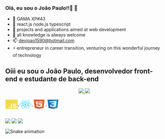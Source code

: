 ### Olá, eu sou o João Paulo!!👋 👋


- 🔭  GAMA XP#43
- 🌱 react.js node.js typescript
- 👯 projects and applications aimed at web development
- 🤔  all knowledge is always welcome
- 📫 devjoao1590@hotmail.com
- ⚡ entrepreneur in career transition, venturing on this wonderful journey of technology

## Oiii eu sou o João Paulo, desenvolvedor front-end e estudante de back-end
<div align="center">
  <a href="https://github.com/Joaopaulo1590">
  <img height="180em" src="https://github-readme-stats.vercel.app/api?username=Joaopaulo1590&show_icons=true&theme=dracula&include_all_commits=true&count_private=true"/>
  <img height="180em" src="https://github-readme-stats.vercel.app/api/top-langs/?username=Joaopaulo1590&layout=compact&langs_count=7&theme=dracula"/>
</div>
<div style="display: inline_block"><br>
  <img align="center" alt="Rafa-Js" height="30" width="40" src="https://raw.githubusercontent.com/devicons/devicon/master/icons/javascript/javascript-plain.svg">
 <img align="center" alt="Rafa-React" height="30" width="40" src="https://raw.githubusercontent.com/devicons/devicon/master/icons/react/react-original.svg">
  <img align="center" alt="Rafa-HTML" height="30" width="40" src="https://raw.githubusercontent.com/devicons/devicon/master/icons/html5/html5-original.svg">
  <img align="center" alt="Rafa-CSS" height="30" width="40" src="https://raw.githubusercontent.com/devicons/devicon/master/icons/css3/css3-original.svg">
  
  
  
  
  ##
 
<div> 

  <a href="https://www.instagram.com/joao_1590/" target="_blank"><img src="https://img.shields.io/badge/-Instagram-%23E4405F?style=for-the-badge&logo=instagram&logoColor=white" target="_blank"></a>
   <a href = "devjoao1590@hotmail.com"><img src="https://img.shields.io/badge/-Gmail-%23333?style=for-the-badge&logo=gmail&logoColor=white" target="_blank"></a>
    <a href="https://www.linkedin.com/in/jo%C3%A3o-paulo-ramos-concei%C3%A7%C3%A3o-a67099236/" target="_blank"><img src="https://img.shields.io/badge/-LinkedIn-%230077B5?style=for-the-badge&logo=linkedin&logoColor=white" target="_blank"></a> 

  ![Snake animation](https://github.com/Joaopaulo1590/rafaballerini/blob/output/github-contribution-grid-snake.svg)
 
</div>
